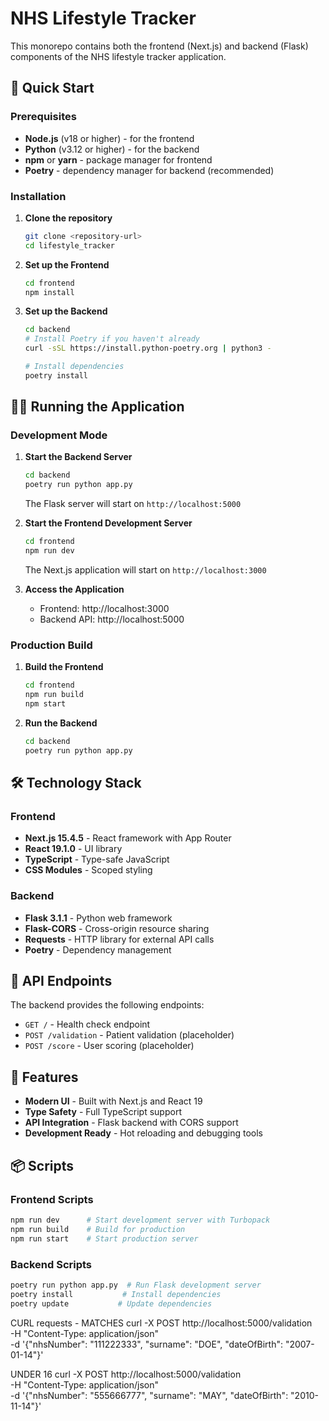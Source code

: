 # NHS Lifestyle Tracker

This monorepo contains both the frontend (Next.js) and backend (Flask) components of the NHS lifestyle tracker application.

## 🚀 Quick Start

### Prerequisites

- **Node.js** (v18 or higher) - for the frontend
- **Python** (v3.12 or higher) - for the backend
- **npm** or **yarn** - package manager for frontend
- **Poetry** - dependency manager for backend (recommended)

### Installation

1. **Clone the repository**
   ```bash
   git clone <repository-url>
   cd lifestyle_tracker
   ```

2. **Set up the Frontend**
   ```bash
   cd frontend
   npm install
   ```

3. **Set up the Backend**
   ```bash
   cd backend
   # Install Poetry if you haven't already
   curl -sSL https://install.python-poetry.org | python3 -
   
   # Install dependencies
   poetry install
   ```

## 🏃‍♂️ Running the Application

### Development Mode

1. **Start the Backend Server**
   ```bash
   cd backend
   poetry run python app.py
   ```
   The Flask server will start on `http://localhost:5000`

2. **Start the Frontend Development Server**
   ```bash
   cd frontend
   npm run dev
   ```
   The Next.js application will start on `http://localhost:3000`

3. **Access the Application**
   - Frontend: http://localhost:3000
   - Backend API: http://localhost:5000

### Production Build

1. **Build the Frontend**
   ```bash
   cd frontend
   npm run build
   npm start
   ```

2. **Run the Backend**
   ```bash
   cd backend
   poetry run python app.py
   ```

## 🛠️ Technology Stack

### Frontend
- **Next.js 15.4.5** - React framework with App Router
- **React 19.1.0** - UI library
- **TypeScript** - Type-safe JavaScript
- **CSS Modules** - Scoped styling

### Backend
- **Flask 3.1.1** - Python web framework
- **Flask-CORS** - Cross-origin resource sharing
- **Requests** - HTTP library for external API calls
- **Poetry** - Dependency management

## 📡 API Endpoints

The backend provides the following endpoints:

- `GET /` - Health check endpoint
- `POST /validation` - Patient validation (placeholder)
- `POST /score` - User scoring (placeholder)

## 🎯 Features

- **Modern UI** - Built with Next.js and React 19
- **Type Safety** - Full TypeScript support
- **API Integration** - Flask backend with CORS support
- **Development Ready** - Hot reloading and debugging tools


## 📦 Scripts

### Frontend Scripts
```bash
npm run dev      # Start development server with Turbopack
npm run build    # Build for production
npm run start    # Start production server
```

### Backend Scripts
```bash
poetry run python app.py  # Run Flask development server
poetry install           # Install dependencies
poetry update           # Update dependencies
```


CURL requests - MATCHES
curl -X POST http://localhost:5000/validation \
  -H "Content-Type: application/json" \
  -d '{"nhsNumber": "111222333", "surname": "DOE", "dateOfBirth": "2007-01-14"}'

UNDER 16
  curl -X POST http://localhost:5000/validation \
  -H "Content-Type: application/json" \
  -d '{"nhsNumber": "555666777", "surname": "MAY", "dateOfBirth": "2010-11-14"}'